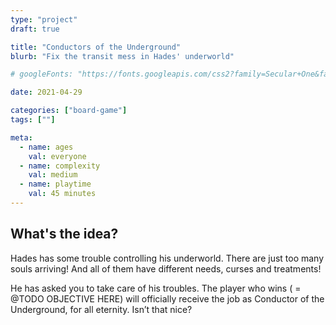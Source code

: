 ```yaml
---
type: "project"
draft: true 

title: "Conductors of the Underground"
blurb: "Fix the transit mess in Hades' underworld"

# googleFonts: "https://fonts.googleapis.com/css2?family=Secular+One&family=Manrope:wght@300;500;800&display=swap"

date: 2021-04-29

categories: ["board-game"]
tags: [""]

meta: 
  - name: ages
    val: everyone
  - name: complexity
    val: medium
  - name: playtime
    val: 45 minutes
---
```


## What's the idea?
  
Hades has some trouble controlling his underworld. There are just too many souls arriving! And all of them have different needs, curses and treatments!

He has asked you to take care of his troubles. The player who wins ( = @TODO OBJECTIVE HERE) will officially receive the job as Conductor of the Underground, for all eternity. Isn’t that nice?
